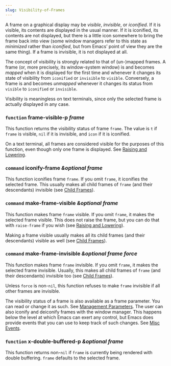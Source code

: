 ```yaml
---
slug: Visibility-of-Frames
---
```


A frame on a graphical display may be *visible*, *invisible*, or *iconified*. If it is visible, its contents are displayed in the usual manner. If it is iconified, its contents are not displayed, but there is a little icon somewhere to bring the frame back into view (some window managers refer to this state as *minimized* rather than *iconified*, but from Emacs’ point of view they are the same thing). If a frame is invisible, it is not displayed at all.

The concept of visibility is strongly related to that of (un-)mapped frames. A frame (or, more precisely, its window-system window) is and becomes *mapped* when it is displayed for the first time and whenever it changes its state of visibility from `iconified` or `invisible` to `visible`. Conversely, a frame is and becomes *unmapped* whenever it changes its status from `visible` to `iconified` or `invisible`.

Visibility is meaningless on text terminals, since only the selected frame is actually displayed in any case.

### <span className="tag function">`function`</span> **frame-visible-p** *frame*

This function returns the visibility status of frame `frame`. The value is `t` if `frame` is visible, `nil` if it is invisible, and `icon` if it is iconified.

On a text terminal, all frames are considered visible for the purposes of this function, even though only one frame is displayed. See [Raising and Lowering](/docs/elisp/Raising-and-Lowering).

### <span className="tag command">`command`</span> **iconify-frame** *\&optional frame*

This function iconifies frame `frame`. If you omit `frame`, it iconifies the selected frame. This usually makes all child frames of `frame` (and their descendants) invisible (see [Child Frames](/docs/elisp/Child-Frames)).

### <span className="tag command">`command`</span> **make-frame-visible** *\&optional frame*

This function makes frame `frame` visible. If you omit `frame`, it makes the selected frame visible. This does not raise the frame, but you can do that with `raise-frame` if you wish (see [Raising and Lowering](/docs/elisp/Raising-and-Lowering)).

Making a frame visible usually makes all its child frames (and their descendants) visible as well (see [Child Frames](/docs/elisp/Child-Frames)).

### <span className="tag command">`command`</span> **make-frame-invisible** *\&optional frame force*

This function makes frame `frame` invisible. If you omit `frame`, it makes the selected frame invisible. Usually, this makes all child frames of `frame` (and their descendants) invisible too (see [Child Frames](/docs/elisp/Child-Frames)).

Unless `force` is non-`nil`, this function refuses to make `frame` invisible if all other frames are invisible.

The visibility status of a frame is also available as a frame parameter. You can read or change it as such. See [Management Parameters](/docs/elisp/Management-Parameters). The user can also iconify and deiconify frames with the window manager. This happens below the level at which Emacs can exert any control, but Emacs does provide events that you can use to keep track of such changes. See [Misc Events](/docs/elisp/Misc-Events).

### <span className="tag function">`function`</span> **x-double-buffered-p** *\&optional frame*

This function returns non-`nil` if `frame` is currently being rendered with double buffering. `frame` defaults to the selected frame.
